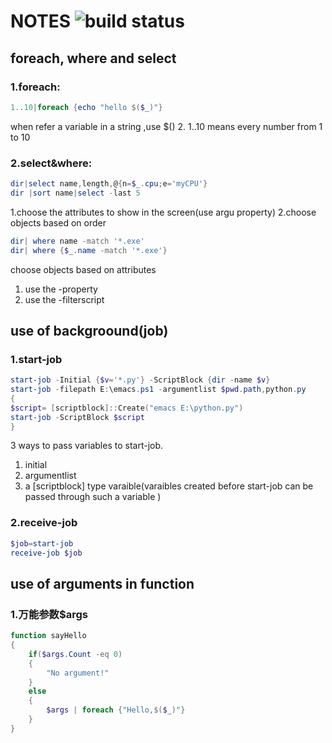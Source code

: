 # NOTES ![build status](https://ci.appveyor.com/api/projects/status/github/JRJurman/PowerLS?svg=true&retina=true) 
## foreach, where and select
### 1.foreach:
```powershell
1..10|foreach {echo "hello $($_)"}
```
when refer a variable in a string ,use $() 2. 1..10 means every number from 1 to 10

### 2.select&where:
```powershell
dir|select name,length,@{n=$_.cpu;e='myCPU'}
dir |sort name|select -last 5
```
1.choose the attributes to show in the screen(use argu property)
2.choose objects based on order
```powershell
dir| where name -match '*.exe'
dir| where {$_.name -match '*.exe'}
```
choose objects based on attributes
1. use the -property
2. use the -filterscript
## use of backgroound(job)
### 1.start-job
```powershell
start-job -Initial {$v='*.py'} -ScriptBlock {dir -name $v}
start-job -filepath E:\emacs.ps1 -argumentlist $pwd.path,python.py
{
$script= [scriptblock]::Create("emacs E:\python.py")
start-job -ScriptBlock $script 
}
```
3 ways to pass variables to start-job.
1. initial
2. argumentlist
3. a [scriptblock] type varaible(varaibles created before start-job can be passed through such a variable )

### 2.receive-job
```powershell
$job=start-job
receive-job $job
```

## use of arguments in function
### 1.万能参数$args
```powershell
function sayHello
{
    if($args.Count -eq 0)
    {
        "No argument!"
    }
    else
    {
        $args | foreach {"Hello,$($_)"}
    }
}
```

